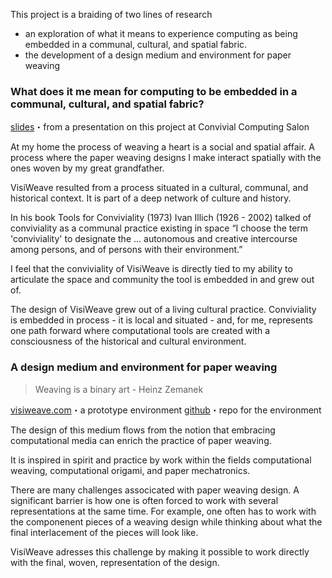 This project is a braiding of two lines of research
- an exploration of what it means to experience computing as being embedded in a communal, cultural, and spatial fabric.
- the development of a design medium and environment for paper weaving

### What does it me mean for computing to be embedded in a communal, cultural, and spatial fabric?

[slides](http://jskjott.com/presentations/Spreadsheets_as_Notational_Environment_for_Paper_Weaving_Presentation.pdf)・from a presentation on this project at Convivial Computing Salon

At my home the process of weaving a heart is a social and spatial affair. A process where the paper weaving designs I make interact spatially with the ones woven by my great grandfather.

VisiWeave resulted from a process situated in a cultural, communal, and historical context. It is part of a deep network of culture and history.

In his book Tools for Conviviality (1973) Ivan Illich (1926 - 2002) talked of conviviality as a communal practice existing in space “I choose the term 'conviviality' to designate the ... autonomous and creative intercourse among persons, and of persons with their environment.”

I feel that the conviviality of VisiWeave is directly tied to my ability to articulate the space and community the tool is embedded in and grew out of.

The design of VisiWeave grew out of a living cultural practice. Conviviality is embedded in process - it is local and situated - and, for me, represents one path forward where computational tools are created with a consciousness of the historical and cultural environment.

### A design medium and environment for paper weaving

> Weaving is a binary art - Heinz Zemanek

[visiweave.com](http://www.visiweave.com)・a prototype environment
[github](https://github.com/jskjott/visiweave)・repo for the environment

The design of this medium flows from the notion that embracing computational media can enrich the practice of paper weaving.

It is inspired in spirit and practice by work within the fields computational weaving, computational origami, and paper mechatronics.

There are many challenges associcated with paper weaving design. A significant barrier is how one is often forced to work with several representations at the same time. For example, one often has to work with the componenent pieces of a weaving design while thinking about what the final interlacement of the pieces will look like.

VisiWeave adresses this challenge by making it possible to work directly with the final, woven, representation of the design.
